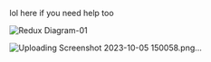 lol here if you need help too 

![Redux Diagram-01](https://github.com/samsonsim2/redux-practice/assets/106437135/f69811fe-e948-429f-af57-33996a1be515)


![Uploading Screenshot 2023-10-05 150058.png…]()
